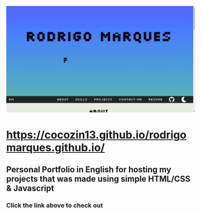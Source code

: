 ![Screenshot](Portfolio_PT.png)

# https://cocozin13.github.io/rodrigomarques.github.io/

## Personal Portfolio in English for hosting my projects that was made using simple HTML/CSS & Javascript
### Click the link above to check out
